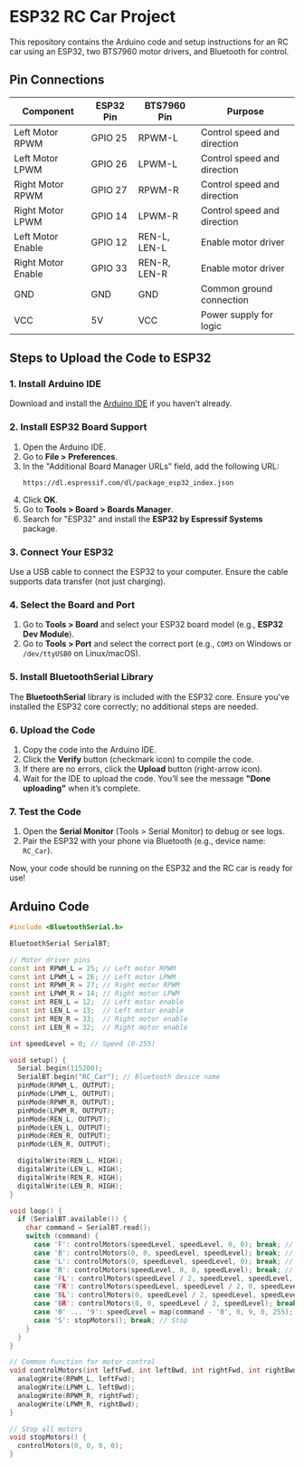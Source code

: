 # ESP32 RC Car Project

This repository contains the Arduino code and setup instructions for an RC car using an ESP32, two BTS7960 motor drivers, and Bluetooth for control.

## Pin Connections

| **Component**      | **ESP32 Pin** | **BTS7960 Pin** | **Purpose**                |
|---------------------|---------------|-----------------|----------------------------|
| Left Motor RPWM    | GPIO 25       | RPWM-L          | Control speed and direction |
| Left Motor LPWM    | GPIO 26       | LPWM-L          | Control speed and direction |
| Right Motor RPWM   | GPIO 27       | RPWM-R          | Control speed and direction |
| Right Motor LPWM   | GPIO 14       | LPWM-R          | Control speed and direction |
| Left Motor Enable  | GPIO 12       | REN-L, LEN-L    | Enable motor driver         |
| Right Motor Enable | GPIO 33       | REN-R, LEN-R    | Enable motor driver         |
| GND                | GND           | GND             | Common ground connection    |
| VCC                | 5V            | VCC             | Power supply for logic      |

## Steps to Upload the Code to ESP32

### 1. Install Arduino IDE

Download and install the [Arduino IDE](https://www.arduino.cc/en/software) if you haven’t already.

### 2. Install ESP32 Board Support

1. Open the Arduino IDE.
2. Go to **File > Preferences**.
3. In the "Additional Board Manager URLs" field, add the following URL:
   ```
   https://dl.espressif.com/dl/package_esp32_index.json
   ```
4. Click **OK**.
5. Go to **Tools > Board > Boards Manager**.
6. Search for "ESP32" and install the **ESP32 by Espressif Systems** package.

### 3. Connect Your ESP32

Use a USB cable to connect the ESP32 to your computer. Ensure the cable supports data transfer (not just charging).

### 4. Select the Board and Port

1. Go to **Tools > Board** and select your ESP32 board model (e.g., **ESP32 Dev Module**).
2. Go to **Tools > Port** and select the correct port (e.g., `COM3` on Windows or `/dev/ttyUSB0` on Linux/macOS).

### 5. Install BluetoothSerial Library

The **BluetoothSerial** library is included with the ESP32 core. Ensure you've installed the ESP32 core correctly; no additional steps are needed.

### 6. Upload the Code

1. Copy the code into the Arduino IDE.
2. Click the **Verify** button (checkmark icon) to compile the code.
3. If there are no errors, click the **Upload** button (right-arrow icon).
4. Wait for the IDE to upload the code. You’ll see the message **"Done uploading"** when it’s complete.

### 7. Test the Code

1. Open the **Serial Monitor** (Tools > Serial Monitor) to debug or see logs.
2. Pair the ESP32 with your phone via Bluetooth (e.g., device name: `RC_Car`).

Now, your code should be running on the ESP32 and the RC car is ready for use!

## Arduino Code

```cpp
#include <BluetoothSerial.h>

BluetoothSerial SerialBT;

// Motor driver pins
const int RPWM_L = 25; // Left motor RPWM
const int LPWM_L = 26; // Left motor LPWM
const int RPWM_R = 27; // Right motor RPWM
const int LPWM_R = 14; // Right motor LPWM
const int REN_L = 12;  // Left motor enable
const int LEN_L = 13;  // Left motor enable
const int REN_R = 33;  // Right motor enable
const int LEN_R = 32;  // Right motor enable

int speedLevel = 0; // Speed (0-255)

void setup() {
  Serial.begin(115200);
  SerialBT.begin("RC_Car"); // Bluetooth device name
  pinMode(RPWM_L, OUTPUT);
  pinMode(LPWM_L, OUTPUT);
  pinMode(RPWM_R, OUTPUT);
  pinMode(LPWM_R, OUTPUT);
  pinMode(REN_L, OUTPUT);
  pinMode(LEN_L, OUTPUT);
  pinMode(REN_R, OUTPUT);
  pinMode(LEN_R, OUTPUT);

  digitalWrite(REN_L, HIGH);
  digitalWrite(LEN_L, HIGH);
  digitalWrite(REN_R, HIGH);
  digitalWrite(LEN_R, HIGH);
}

void loop() {
  if (SerialBT.available()) {
    char command = SerialBT.read();
    switch (command) {
      case 'F': controlMotors(speedLevel, speedLevel, 0, 0); break; // Forward
      case 'B': controlMotors(0, 0, speedLevel, speedLevel); break; // Backward
      case 'L': controlMotors(0, speedLevel, speedLevel, 0); break; // Left
      case 'R': controlMotors(speedLevel, 0, 0, speedLevel); break; // Right
      case 'FL': controlMotors(speedLevel / 2, speedLevel, speedLevel, 0); break; // Forward Left
      case 'FR': controlMotors(speedLevel, speedLevel / 2, 0, speedLevel); break; // Forward Right
      case 'BL': controlMotors(0, speedLevel / 2, speedLevel, speedLevel); break; // Backward Left
      case 'BR': controlMotors(0, 0, speedLevel / 2, speedLevel); break; // Backward Right
      case '0' ... '9': speedLevel = map(command - '0', 0, 9, 0, 255); break; // Speed control
      case 'S': stopMotors(); break; // Stop
    }
  }
}

// Common function for motor control
void controlMotors(int leftFwd, int leftBwd, int rightFwd, int rightBwd) {
  analogWrite(RPWM_L, leftFwd);
  analogWrite(LPWM_L, leftBwd);
  analogWrite(RPWM_R, rightFwd);
  analogWrite(LPWM_R, rightBwd);
}

// Stop all motors
void stopMotors() {
  controlMotors(0, 0, 0, 0);
}
```

